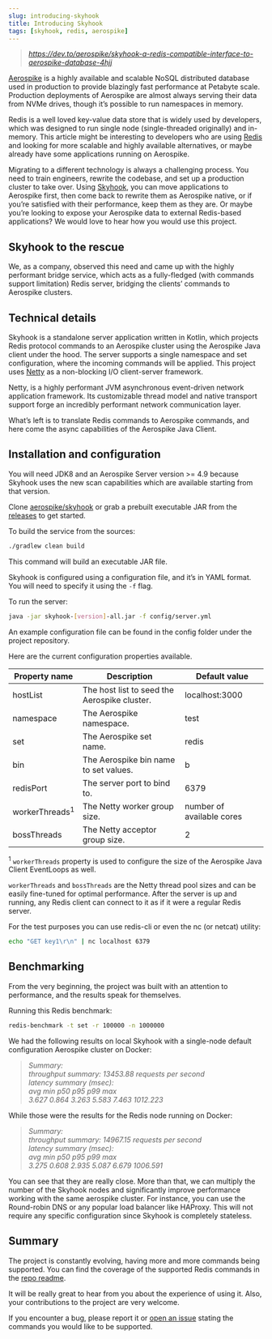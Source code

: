 ```yaml
---
slug: introducing-skyhook
title: Introducing Skyhook
tags: [skyhook, redis, aerospike]
---
```


> *https://dev.to/aerospike/skyhook-a-redis-compatible-interface-to-aerospike-database-4hjj*

[Aerospike](https://www.aerospike.com/) is a highly available and scalable NoSQL distributed database used in production to provide blazingly fast performance at Petabyte scale. Production deployments of Aerospike are almost always serving their data from NVMe drives, though it’s possible to run namespaces in memory.

Redis is a well loved key-value data store that is widely used by developers, which was designed to run single node (single-threaded originally) and in-memory.
This article might be interesting to developers who are using [Redis](https://redis.io/) and looking for more scalable and highly available alternatives, or maybe already have some applications running on Aerospike.

Migrating to a different technology is always a challenging process. You need to train engineers, rewrite the codebase, and set up a production cluster to take over. Using [Skyhook](https://github.com/aerospike/skyhook), you can move applications to Aerospike first, then come back to rewrite them as Aerospike native, or if you’re satisfied with their performance, keep them as they are.
Or maybe you’re looking to expose your Aerospike data to external Redis-based applications? We would love to hear how you would use this project.

## Skyhook to the rescue

We, as a company, observed this need and came up with the highly performant bridge service, which acts as a fully-fledged (with commands support limitation) Redis server, bridging the clients’ commands to Aerospike clusters.

## Technical details

Skyhook is a standalone server application written in Kotlin, which projects Redis protocol commands to an Aerospike cluster using the Aerospike Java client under the hood. The server supports a single namespace and set configuration, where the incoming commands will be applied. This project uses [Netty](https://netty.io/) as a non-blocking I/O client-server framework.

Netty, is a highly performant JVM asynchronous event-driven network application framework. Its customizable thread model and native transport support forge an incredibly performant network communication layer.

What’s left is to translate Redis commands to Aerospike commands, and here come the async capabilities of the Aerospike Java Client.

## Installation and configuration

You will need JDK8 and an Aerospike Server version >= 4.9 because Skyhook uses the new scan capabilities which are available starting from that version.

Clone [aerospike/skyhook](https://github.com/aerospike/skyhook) or grab a prebuilt executable JAR from the [releases](https://github.com/aerospike/skyhook/releases) to get started.

To build the service from the sources:

```sh
./gradlew clean build
```

This command will build an executable JAR file.

Skyhook is configured using a configuration file, and it’s in YAML format. You will need to specify it using the `-f` flag.

To run the server:

```sh
java -jar skyhook-[version]-all.jar -f config/server.yml
```

An example configuration file can be found in the config folder under the project repository.

Here are the current configuration properties available.

| Property name | Description | Default value |
| ------------- | ----------- | ------------- |
| hostList | The host list to seed the Aerospike cluster. | localhost:3000 |
| namespace | The Aerospike namespace. | test |
| set | The Aerospike set name. | redis |
| bin | The Aerospike bin name to set values. | b |
| redisPort | The server port to bind to. | 6379 |
| workerThreads<sup>1</sup> | The Netty worker group size. | number of available cores |
| bossThreads | The Netty acceptor group size. | 2 |

<sup>1</sup> `workerThreads` property is used to configure the size of the Aerospike Java Client EventLoops as well.

`workerThreads` and `bossThreads` are the Netty thread pool sizes and can be easily fine-tuned for optimal performance.
After the server is up and running, any Redis client can connect to it as if it were a regular Redis server.

For the test purposes you can use redis-cli or even the nc (or netcat) utility:

```sh
echo "GET key1\r\n" | nc localhost 6379
```

## Benchmarking

From the very beginning, the project was built with an attention to performance, and the results speak for themselves.

Running this Redis benchmark:

```sh
redis-benchmark -t set -r 100000 -n 1000000
```

We had the following results on local Skyhook with a single-node default configuration Aerospike cluster on Docker:

> *Summary:*  
>  *throughput summary: 13453.88 requests per second*  
>  *latency summary (msec):*  
>    *avg       min       p50       p95       p99    max*  
>    *3.627     0.864     3.263     5.583     7.463  1012.223*

While those were the results for the Redis node running on Docker:

> *Summary:*  
>  *throughput summary: 14967.15 requests per second*  
>  *latency summary (msec):*  
>    *avg       min       p50       p95       p99    max*  
>    *3.275     0.608     2.935     5.087     6.679  1006.591*

You can see that they are really close. More than that, we can multiply the number of the Skyhook nodes and significantly improve performance working with the same aerospike cluster. For instance, you can use the Round-robin DNS or any popular load balancer like HAProxy. This will not require any specific configuration since Skyhook is completely stateless.

## Summary

The project is constantly evolving, having more and more commands being supported. You can find the coverage of the supported Redis commands in the [repo readme](https://github.com/aerospike/skyhook).

It will be really great to hear from you about the experience of using it. Also, your contributions to the project are very welcome.

If you encounter a bug, please report it or [open an issue](https://github.com/aerospike/skyhook/issues) stating the commands you would like to be supported.
